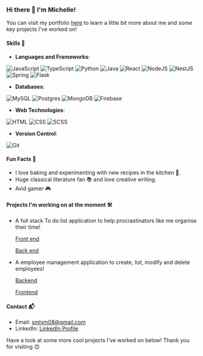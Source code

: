 ### Hi there 👋  I'm Michelle!

You can visit my portfolio [here](https://portfolio-mcelle888s-projects.vercel.app/) to learn a little bit more about me and some key projects I've worked on!

#### Skills 🚀
- **Languages and Frameworks**:
  
 ![JavaScript](https://img.shields.io/badge/javascript-%23323330.svg?style=for-the-badge&logo=javascript&logoColor=%23F7DF1E) ![TypeScript](https://img.shields.io/badge/typescript-%23007ACC.svg?style=for-the-badge&logo=typescript&logoColor=white) ![Python](https://img.shields.io/badge/python-3670A0?style=for-the-badge&logo=python&logoColor=ffdd54) ![Java](https://img.shields.io/badge/java-%23ED8B00.svg?style=for-the-badge&logo=openjdk&logoColor=white) ![React](https://img.shields.io/badge/react-%2320232a.svg?style=for-the-badge&logo=react&logoColor=%2361DAFB) ![NodeJS](https://img.shields.io/badge/node.js-6DA55F?style=for-the-badge&logo=node.js&logoColor=white) ![NestJS](https://img.shields.io/badge/nestjs-%23E0234E.svg?style=for-the-badge&logo=nestjs&logoColor=white) ![Spring](https://img.shields.io/badge/spring-%236DB33F.svg?style=for-the-badge&logo=spring&logoColor=white) ![Flask](https://img.shields.io/badge/flask-%23000.svg?style=for-the-badge&logo=flask&logoColor=white)

- **Databases**:
  
![MySQL](https://img.shields.io/badge/mysql-4479A1.svg?style=for-the-badge&logo=mysql&logoColor=white)  ![Postgres](https://img.shields.io/badge/postgres-%23316192.svg?style=for-the-badge&logo=postgresql&logoColor=white)  ![MongoDB](https://img.shields.io/badge/MongoDB-%234ea94b.svg?style=for-the-badge&logo=mongodb&logoColor=white) ![Firebase](https://img.shields.io/badge/firebase-a08021?style=for-the-badge&logo=firebase&logoColor=ffcd34)

- **Web Technologies**:

 ![HTML](https://img.shields.io/badge/-HTML-E34F26?logo=html5&logoColor=white) ![CSS](https://img.shields.io/badge/-CSS-1572B6?logo=css3&logoColor=white) ![SCSS](https://img.shields.io/badge/-SCSS-CC6699?logo=sass&logoColor=white)
 
- **Version Control**:

![Git](https://img.shields.io/badge/-Git-F05032?logo=git&logoColor=white)


#### Fun Facts 🎉
- I love baking and experimenting with new recipes in the kitchen 🍰.
- Huge classical literature fan 📚 and love creative writing.
- Avid gamer 🎮

#### Projects I'm working on at the moment 🛠️
- A full stack To do list application to help procrastinators like me organise their time!
  
     [Front end](https://github.com/mcelle888/todo-frontend)

     [Back end](https://github.com/mcelle888/todo-backend)

- A employee management application to create, list, modify and delete employees!
  
    [Backend](https://github.com/mcelle888/employee-manager-backend)
  
    [Frontend](https://github.com/mcelle888/employee-manager-frontend)

#### Contact 📬
- Email: smlxm08@gmail.com
- LinkedIn: [LinkedIn Profile](https://www.linkedin.com/in/michelle-l-xm/)
  
Have a look at some more cool projects I've worked on below!
Thank you for visiting 😊
